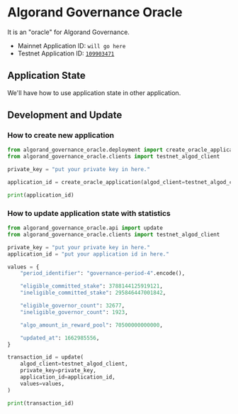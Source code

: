 # Algorand Governance Oracle

It is an "oracle" for Algorand Governance.

- Mainnet Application ID: `will go here`
- Testnet Application ID: [`109903471`](https://testnet.algoexplorer.io/application/109903471)

## Application State

We'll have how to use application state in other application.

## Development and Update

### How to create new application

```python
from algorand_governance_oracle.deployment import create_oracle_application
from algorand_governance_oracle.clients import testnet_algod_client

private_key = "put your private key in here."

application_id = create_oracle_application(algod_client=testnet_algod_client, private_key=private_key)

print(application_id)
```

### How to update application state with statistics

```python
from algorand_governance_oracle.api import update
from algorand_governance_oracle.clients import testnet_algod_client

private_key = "put your private key in here."
application_id = "put your application id in here."

values = {
    "period_identifier": "governance-period-4".encode(),

    "eligible_committed_stake": 3788144125919121,
    "ineligible_committed_stake": 295846447001842,

    "eligible_governor_count": 32677,
    "ineligible_governor_count": 1923,

    "algo_amount_in_reward_pool": 70500000000000,

    "updated_at": 1662985556,
}

transaction_id = update(
    algod_client=testnet_algod_client,
    private_key=private_key, 
    application_id=application_id,
    values=values,
)

print(transaction_id)
```

